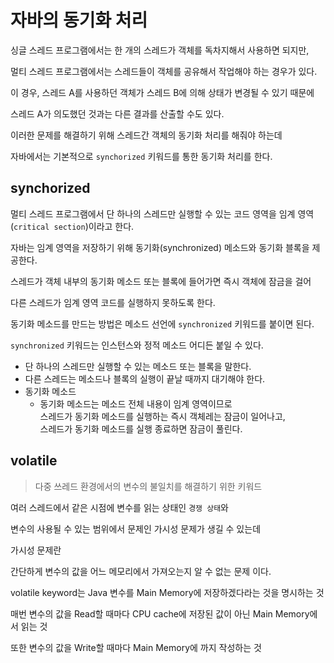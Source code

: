 # 자바의 동기화 처리

싱글 스레드 프로그램에서는 한 개의 스레드가 객체를 독차지해서 사용하면 되지만,

멀티 스레드 프로그램에서는 스레드들이 객체를 공유해서 작업해야 하는 경우가 있다.

이 경우, 스레드 A를 사용하던 객체가 스레드 B에 의해 상태가 변경될 수 있기 때문에

스레드 A가 의도했던 것과는 다른 결과를 산출할 수도 있다.

이러한 문제를 해결하기 위해 스레드간 객체의 동기화 처리를 해줘야 하는데

자바에서는 기본적으로 `synchorized` 키워드를 통한 동기화 처리를 한다.

## synchorized

멀티 스레드 프로그램에서 단 하나의 스레드만 실행할 수 있는 코드 영역을 임계 영역(`critical section`)이라고 한다.

자바는 임계 영역을 저장하기 위해 동기화(synchronized) 메소드와 동기화 블록을 제공한다.

스레드가 객체 내부의 동기화 메소드 또는 블록에 들어가면 즉시 객체에 잠금을 걸어

다른 스레드가 임계 영역 코드를 실행하지 못하도록 한다.

동기화 메소드를 만드는 방법은 메소드 선언에 `synchronized` 키워드를 붙이면 된다.

`synchronized` 키워드는 인스턴스와 정적 메소드 어디든 붙일 수 있다.

* 단 하나의 스레드만 실행할 수 있는 메소드 또는 블록을 말한다.
* 다른 스레드는 메소드나 블록의 실행이 끝날 때까지 대기해야 한다.
* 동기화 메소드
    * 동기화 메소드는 메소드 전체 내용이 임계 영역이므로  
      스레드가 동기화 메소드를 실행하는 즉시 객체레는 잠금이 일어나고,  
      스레드가 동기화 메소드를 실행 종료하면 잠금이 풀린다.

## volatile

> 다중 쓰레드 환경에서의 변수의 불일치를 해결하기 위한 키워드

여러 스레드에서 같은 시점에 변수를 읽는 상태인 `경쟁 상태`와

변수의 사용될 수 있는 범위에서 문제인 가시성 문제가 생길 수 있는데

가시성 문제란

간단하게 변수의 값을 어느 메모리에서 가져오는지 알 수 없는 문제 이다.

volatile keyword는 Java 변수를 Main Memory에 저장하겠다라는 것을 명시하는 것

매번 변수의 값을 Read할 때마다 CPU cache에 저장된 값이 아닌 Main Memory에서 읽는 것

또한 변수의 값을 Write할 때마다 Main Memory에 까지 작성하는 것

